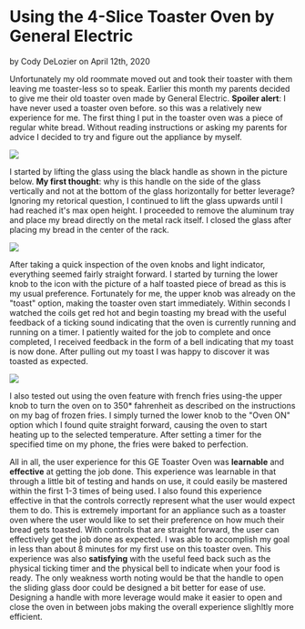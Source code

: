 # Using the 4-Slice Toaster Oven by General Electric 
by Cody DeLozier on April 12th, 2020

   Unfortunately my old roommate moved out and took their toaster with them leaving me toaster-less so to speak. Earlier this month my parents decided to give me their old toaster oven made by General Electric. **Spoiler alert**: I have never used a toaster oven before. so this was a relatively new experience for me. The first thing I put in the toaster oven was a piece of regular white bread. Without reading instructions or asking my parents for advice I decided to try and figure out the appliance by myself. 

![](Toaster2.jpg)

   I started by lifting the glass using the black handle as shown in the picture below. **My first thought**: why is this handle on the side of the glass vertically and not at the bottom of the glass horizontally for better leverage? Ignoring my retorical question, I continued to lift the glass upwards until I had reached it's max open height. I proceeded to remove the aluminum tray and place my bread directly on the metal rack itself. I closed the glass after placing my bread in the center of the rack.

![](Toaster3.jpg)

   After taking a quick inspection of the oven knobs and light indicator, everything seemed fairly straight forward. I started by turning the lower knob to the icon with the picture of a half toasted piece of bread as this is my usual preference. Fortunately for me, the upper knob was already on the "toast" option, making the toaster oven start immediately. Within seconds I watched the coils get red hot and begin toasting my bread with the useful feedback of a ticking sound indicating that the oven is currently running and running on a timer. I patiently waited for the job to complete and once completed, I received feedback in the form of a bell indicating that my toast is now done. After pulling out my toast I was happy to discover it was toasted as expected.

![](Toaster1.jpg)

   I also tested out using the oven feature with french fries using-the upper knob to turn the oven on to 350* fahrenheit as described on the instructions on my bag of frozen fries. I simply turned the lower knob to the "Oven ON" option which I found quite straight forward, causing the oven to start heating up to the selected temperature. After setting a timer for the specified time on my phone, the fries were baked to perfection.

   All in all, the user experience for this GE Toaster Oven was **learnable** and **effective** at getting the job done. This experience was learnable in that through a little bit of testing and hands on use, it could easily be mastered within the first 1-3 times of being used. I also found this experience effective in that the controls correctly represent what the user would expect them to do. This is extremely important for an appliance such as a toaster oven where the user would like to set their preference on how much their bread gets toasted. With controls that are straight forward, the user can effectively get the job done as expected. I was able to accomplish my goal in less than about 8 minutes for my first use on this toaster oven. This experience was also **satisfying** with the useful feed back such as the physical ticking timer and the physical bell to indicate when your food is ready. The only weakness worth noting would be that the handle to open the sliding glass door could be designed a bit better for ease of use. Designing a handle with more leverage would make it easier to open and close the oven in between jobs making the overall experience slighltly more efficient. 
